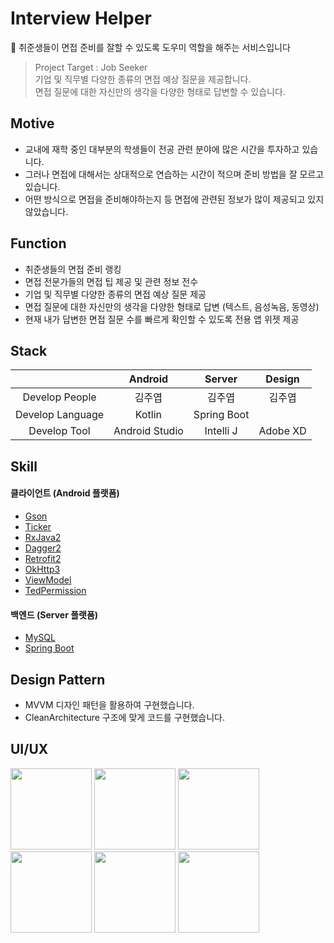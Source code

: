 # Interview Helper
🎤 취준생들이 면접 준비를 잘할 수 있도록 도우미 역할을 해주는 서비스입니다

> Project Target : Job Seeker<br/>
> 기업 및 직무별 다양한 종류의 면접 예상 질문을 제공합니다.<br/>
> 면접 질문에 대한 자신만의 생각을 다양한 형태로 답변할 수 있습니다.

## Motive
- 교내에 재학 중인 대부분의 학생들이 전공 관련 분야에 많은 시간을 투자하고 있습니다.
- 그러나 면접에 대해서는 상대적으로 연습하는 시간이 적으며 준비 방법을 잘 모르고 있습니다.
- 어떤 방식으로 면접을 준비해야하는지 등 면접에 관련된 정보가 많이 제공되고 있지 않았습니다.

## Function
- 취준생들의 면접 준비 랭킹
- 면접 전문가들의 면접 팁 제공 및 관련 정보 전수
- 기업 및 직무별 다양한 종류의 면접 예상 질문 제공
- 면접 질문에 대한 자신만의 생각을 다양한 형태로 답변 (텍스트, 음성녹음, 동영상)
- 현재 내가 답변한 면접 질문 수를 빠르게 확인할 수 있도록 전용 앱 위젯 제공

## Stack
|                      | Android     | Server        | Design |
|:--------------------:|:---------------:|:------------------:|:-----:|
| Develop People | 김주엽 | 김주엽       | 김주엽 |
| Develop Language | Kotlin| Spring Boot |  |
| Develop Tool     | Android Studio  | Intelli J | Adobe XD |

## Skill
#### 클라이언트 (Android 플랫폼)
- <a href="https://github.com/google/gson">Gson</a>
- <a href="https://github.com/robinhood/ticker">Ticker</a>
- <a href="https://github.com/ReactiveX/RxJava">RxJava2</a>
- <a href="https://github.com/google/dagger">Dagger2</a>
- <a href="https://github.com/square/retrofit">Retrofit2</a>
- <a href="https://github.com/square/okhttp">OkHttp3</a>
- <a href="https://developer.android.com/jetpack/androidx/releases/lifecycle?hl=ko">ViewModel</a>
- <a href="https://github.com/ParkSangGwon/TedPermission">TedPermission</a>

#### 백엔드 (Server 플랫폼)
- <a href="https://github.com/mysql">MySQL</a>
- <a href="https://github.com/spring-projects/spring-boot">Spring Boot</a>

## Design Pattern
- MVVM 디자인 패턴을 활용하여 구현했습니다.
- CleanArchitecture 구조에 맞게 코드를 구현했습니다.

## UI/UX
<div>
<img width="130" src="https://user-images.githubusercontent.com/49600974/101313259-2b261580-3899-11eb-9c3d-437039a3e497.png"></img>
<img width="130" src="https://user-images.githubusercontent.com/49600974/101313265-2d886f80-3899-11eb-8686-8f6aad7e7882.png"></img>
<img width="130" src="https://user-images.githubusercontent.com/49600974/101313268-2f523300-3899-11eb-8f7f-78174ea537f8.png"></img>
<img width="130" src="https://user-images.githubusercontent.com/49600974/101313275-30836000-3899-11eb-9a9c-1e4e2e070901.png"></img>
<img width="130" src="https://user-images.githubusercontent.com/49600974/101313279-311bf680-3899-11eb-8b89-0860149de7a7.png"></img>
<img width="130" src="https://user-images.githubusercontent.com/49600974/101313282-324d2380-3899-11eb-8879-f42172c07543.png"></img>
</div>
